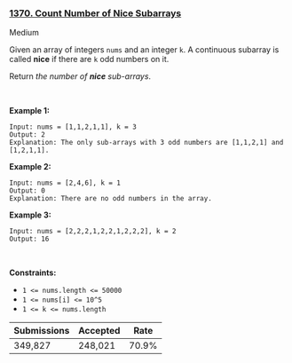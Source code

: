 ### [1370. Count Number of Nice Subarrays](https://leetcode.com/problems/count-number-of-nice-subarrays/description/?envType=daily-question&envId=2024-06-22)

Medium

Given an array of integers `` nums `` and an integer `` k ``. A continuous subarray is called __nice__ if there are `` k `` odd numbers on it.

Return _the number of __nice__ sub-arrays_.

 

<strong class="example">Example 1:</strong>

```
Input: nums = [1,1,2,1,1], k = 3
Output: 2
Explanation: The only sub-arrays with 3 odd numbers are [1,1,2,1] and [1,2,1,1].
```

<strong class="example">Example 2:</strong>

```
Input: nums = [2,4,6], k = 1
Output: 0
Explanation: There are no odd numbers in the array.
```

<strong class="example">Example 3:</strong>

```
Input: nums = [2,2,2,1,2,2,1,2,2,2], k = 2
Output: 16
```

 

__Constraints:__

*   `` 1 <= nums.length <= 50000 ``
*   `` 1 <= nums[i] <= 10^5 ``
*   `` 1 <= k <= nums.length ``

| Submissions    | Accepted     | Rate   |
| -------------- | ------------ | ------ |
| 349,827 | 248,021 | 70.9% |